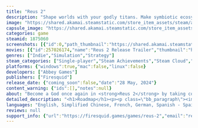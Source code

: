 ```yaml
---
title: "Reus 2"
description: "Shape worlds with your godly titans. Make symbiotic ecosystems and inspire humanity with your creations. Their achievements unlock new possibilities. Make different planets for different human spirits, and fill the universe with life!"
image: "https://shared.akamai.steamstatic.com/store_item_assets/steam/apps/1875060/header.jpg?t=1732720987"
capsule_image: "https://shared.akamai.steamstatic.com/store_item_assets/steam/apps/1875060/8cbfb6eb800d81f97d72b7ea887da607d70eabb5/capsule_231x87.jpg?t=1732720987"
categories: game
steamid: 1875060
screenshots: [{"id":0,"path_thumbnail":"https://shared.akamai.steamstatic.com/store_item_assets/steam/apps/1875060/ss_96779e4b5d25579294a6db9a733e0c0b977c773e.600x338.jpg?t=1732720987","path_full":"https://shared.akamai.steamstatic.com/store_item_assets/steam/apps/1875060/ss_96779e4b5d25579294a6db9a733e0c0b977c773e.1920x1080.jpg?t=1732720987"},{"id":1,"path_thumbnail":"https://shared.akamai.steamstatic.com/store_item_assets/steam/apps/1875060/ss_98bfe72c1f49c00f337c841ad034cbf5ba497c48.600x338.jpg?t=1732720987","path_full":"https://shared.akamai.steamstatic.com/store_item_assets/steam/apps/1875060/ss_98bfe72c1f49c00f337c841ad034cbf5ba497c48.1920x1080.jpg?t=1732720987"},{"id":2,"path_thumbnail":"https://shared.akamai.steamstatic.com/store_item_assets/steam/apps/1875060/ss_6df15484ccb945174ead2556e309b2e5ebcc93d7.600x338.jpg?t=1732720987","path_full":"https://shared.akamai.steamstatic.com/store_item_assets/steam/apps/1875060/ss_6df15484ccb945174ead2556e309b2e5ebcc93d7.1920x1080.jpg?t=1732720987"},{"id":3,"path_thumbnail":"https://shared.akamai.steamstatic.com/store_item_assets/steam/apps/1875060/ss_97361f210a085ad629c0c041ee43224cbe9ff03c.600x338.jpg?t=1732720987","path_full":"https://shared.akamai.steamstatic.com/store_item_assets/steam/apps/1875060/ss_97361f210a085ad629c0c041ee43224cbe9ff03c.1920x1080.jpg?t=1732720987"},{"id":4,"path_thumbnail":"https://shared.akamai.steamstatic.com/store_item_assets/steam/apps/1875060/ss_b92be11895576aa05e72b0800d08e9c4313e7a34.600x338.jpg?t=1732720987","path_full":"https://shared.akamai.steamstatic.com/store_item_assets/steam/apps/1875060/ss_b92be11895576aa05e72b0800d08e9c4313e7a34.1920x1080.jpg?t=1732720987"},{"id":5,"path_thumbnail":"https://shared.akamai.steamstatic.com/store_item_assets/steam/apps/1875060/ss_dadaf870ae5595c2831f0f86b350f86f041be7fc.600x338.jpg?t=1732720987","path_full":"https://shared.akamai.steamstatic.com/store_item_assets/steam/apps/1875060/ss_dadaf870ae5595c2831f0f86b350f86f041be7fc.1920x1080.jpg?t=1732720987"},{"id":6,"path_thumbnail":"https://shared.akamai.steamstatic.com/store_item_assets/steam/apps/1875060/ss_099121512f998e53753ff8aac13939494eb30381.600x338.jpg?t=1732720987","path_full":"https://shared.akamai.steamstatic.com/store_item_assets/steam/apps/1875060/ss_099121512f998e53753ff8aac13939494eb30381.1920x1080.jpg?t=1732720987"},{"id":7,"path_thumbnail":"https://shared.akamai.steamstatic.com/store_item_assets/steam/apps/1875060/ss_877bb429d25712425515e2fbdcf5a9b77fe914e4.600x338.jpg?t=1732720987","path_full":"https://shared.akamai.steamstatic.com/store_item_assets/steam/apps/1875060/ss_877bb429d25712425515e2fbdcf5a9b77fe914e4.1920x1080.jpg?t=1732720987"},{"id":8,"path_thumbnail":"https://shared.akamai.steamstatic.com/store_item_assets/steam/apps/1875060/ss_987f5172e75853466bbf4d70b7858d4b73579f88.600x338.jpg?t=1732720987","path_full":"https://shared.akamai.steamstatic.com/store_item_assets/steam/apps/1875060/ss_987f5172e75853466bbf4d70b7858d4b73579f88.1920x1080.jpg?t=1732720987"},{"id":9,"path_thumbnail":"https://shared.akamai.steamstatic.com/store_item_assets/steam/apps/1875060/ss_f7ec565f93b298704c1ac19732510e9ea1b95b5c.600x338.jpg?t=1732720987","path_full":"https://shared.akamai.steamstatic.com/store_item_assets/steam/apps/1875060/ss_f7ec565f93b298704c1ac19732510e9ea1b95b5c.1920x1080.jpg?t=1732720987"}]
movies: [{"id":257026174,"name":"Reus 2 Release Trailer","thumbnail":"https://shared.akamai.steamstatic.com/store_item_assets/steam/apps/257026174/movie.293x165.jpg?t=1716903181","webm":{"480":"http://video.akamai.steamstatic.com/store_trailers/257026174/movie480_vp9.webm?t=1716903181","max":"http://video.akamai.steamstatic.com/store_trailers/257026174/movie_max_vp9.webm?t=1716903181"},"mp4":{"480":"http://video.akamai.steamstatic.com/store_trailers/257026174/movie480.mp4?t=1716903181","max":"http://video.akamai.steamstatic.com/store_trailers/257026174/movie_max.mp4?t=1716903181"},"highlight":true}]
genres: ["Indie","Simulation","Strategy"]
steam_categories: ["Single-player","Steam Achievements","Steam Cloud","Family Sharing"]
platforms: {"windows":true,"mac":false,"linux":false}
developers: ["Abbey Games"]
publishers: ["Firesquid"]
release_date: {"coming_soon":false,"date":"28 May, 2024"}
content_warning: {"ids":[],"notes":null}
about: "Become a God once again in <strong>Reus 2</strong> by taking control of mighty giants whose command over their elements allows you to shape worlds, create an ecosystem of resources and enable human civilizations to thrive. Your choices will determine the fates of these fragile human beings, whose autonomy may lead them to great heights.<h2 class=\"bb_tag\">Shape worlds with Giants</h2> <img class=\"bb_img\" src=\"https://shared.akamai.steamstatic.com/store_item_assets/steam/apps/1875060/extras/GIF_1.gif?t=1732720987\" /><br><br>Utilize a roster of <strong>6 powerful Giants</strong>, each with their own unique abilities over plants, animals and minerals that will allow you to create new biomes for humans to settle their villages. As you progress, gain inspiration to unlock more skills for your Giants, providing you with a diversity of choices.<h2 class=\"bb_tag\">Create thriving ecosystems</h2> <img class=\"bb_img\" src=\"https://shared.akamai.steamstatic.com/store_item_assets/steam/apps/1875060/extras/GIF_2.gif?t=1732720987\" /><br><br>Terraform a variety of biomes, strategically build up different combinations of flora, fauna and materials specific to those environments. By experimenting, discover which combinations create the best synergies for the inhabitants' needs and goals, leading you into exciting new eras of their existence.<h2 class=\"bb_tag\">Lead humanity into the future</h2> <img class=\"bb_img\" src=\"https://shared.akamai.steamstatic.com/store_item_assets/steam/apps/1875060/extras/GIF_3.gif?t=1732720987\" /><br><br>Shape the development of humanity with your choices as they evolve from early human societies to modern civilizations. Whether it's travelling to the stars as space explorers, starting a cult or wishing to cultivate nature, they will all have their goals. No matter the outcome, remember, you can always start a new humanity.<h2 class=\"bb_tag\">Fill a galaxy with life</h2><img class=\"bb_img\" src=\"https://shared.akamai.steamstatic.com/store_item_assets/steam/apps/1875060/extras/REUS2-GIF4-Update.gif?t=1732720987\" /><br><br>Each playthrough leaves a lasting legacy in the stars by generating a new planet for you to experiment with. Fill the galaxy with endless variations of life and be inspired to take a new path with your next creation.<br><br><strong>This game is supported by Creative Industries Fund NL</strong>"
detailed_description: "<h1>Roadmap</h1><p><p class=\"bb_paragraph\"><img class=\"bb_img\" src=\"https://shared.akamai.steamstatic.com/store_item_assets/steam/apps/1875060/extras/REUS2_RoadMap05Vertical_Variation1_2025__1_.jpg?t=1732720987\" /></p></p><br><h1>About the Game</h1>Become a God once again in <strong>Reus 2</strong> by taking control of mighty giants whose command over their elements allows you to shape worlds, create an ecosystem of resources and enable human civilizations to thrive. Your choices will determine the fates of these fragile human beings, whose autonomy may lead them to great heights.<h2 class=\"bb_tag\">Shape worlds with Giants</h2> <img class=\"bb_img\" src=\"https://shared.akamai.steamstatic.com/store_item_assets/steam/apps/1875060/extras/GIF_1.gif?t=1732720987\" /><br><br>Utilize a roster of <strong>6 powerful Giants</strong>, each with their own unique abilities over plants, animals and minerals that will allow you to create new biomes for humans to settle their villages. As you progress, gain inspiration to unlock more skills for your Giants, providing you with a diversity of choices.<h2 class=\"bb_tag\">Create thriving ecosystems</h2> <img class=\"bb_img\" src=\"https://shared.akamai.steamstatic.com/store_item_assets/steam/apps/1875060/extras/GIF_2.gif?t=1732720987\" /><br><br>Terraform a variety of biomes, strategically build up different combinations of flora, fauna and materials specific to those environments. By experimenting, discover which combinations create the best synergies for the inhabitants' needs and goals, leading you into exciting new eras of their existence.<h2 class=\"bb_tag\">Lead humanity into the future</h2> <img class=\"bb_img\" src=\"https://shared.akamai.steamstatic.com/store_item_assets/steam/apps/1875060/extras/GIF_3.gif?t=1732720987\" /><br><br>Shape the development of humanity with your choices as they evolve from early human societies to modern civilizations. Whether it's travelling to the stars as space explorers, starting a cult or wishing to cultivate nature, they will all have their goals. No matter the outcome, remember, you can always start a new humanity.<h2 class=\"bb_tag\">Fill a galaxy with life</h2><img class=\"bb_img\" src=\"https://shared.akamai.steamstatic.com/store_item_assets/steam/apps/1875060/extras/REUS2-GIF4-Update.gif?t=1732720987\" /><br><br>Each playthrough leaves a lasting legacy in the stars by generating a new planet for you to experiment with. Fill the galaxy with endless variations of life and be inspired to take a new path with your next creation.<br><br><strong>This game is supported by Creative Industries Fund NL</strong>"
languages: "English, Simplified Chinese, French, German, Spanish - Spain, Portuguese - Brazil"
reviews: null
support_info: {"url":"https://firesquid.games/games/reus-2","email":"reus@firesquid.fr"}
---
```


